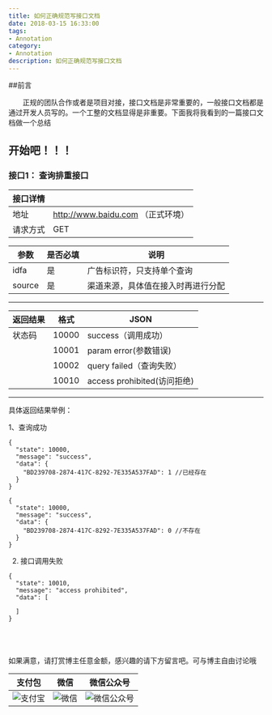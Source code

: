 ```yaml
---
title: 如何正确规范写接口文档
date: 2018-03-15 16:33:00
tags: 
- Annotation
category: 
- Annotation
description: 如何正确规范写接口文档
---
```

<!-- image url 
https://raw.githubusercontent.com/HealerJean123/HealerJean123.github.io/master/blogImages

<font color="red"></font>
-->
##前言

　　正规的团队合作或者是项目对接，接口文档是非常重要的，一般接口文档都是通过开发人员写的。一个工整的文档显得是非重要。下面我将我看到的一篇接口文档做一个总结

## 开始吧！！！


### 接口1： 查询排重接口

|接口详情||
|---|---|
|地址|http://www.baidu.com （正式环境）|
|请求方式|GET|

|参数|是否必填|说明|
|---|---|---|
|idfa|是|广告标识符，只支持单个查询|
|source|是|渠道来源，具体值在接入时再进行分配|


---


|返回结果|格式|JSON|
|---|---|---|
|状态码|10000|success（调用成功）|
||10001|param error(参数错误)|
||10002|query failed（查询失败）|
||10010|access prohibited(访问拒绝)|


---

具体返回结果举例：

1、查询成功

```
{
  "state": 10000,
  "message": "success",
  "data": {
    "BD239708-2874-417C-8292-7E335A537FAD": 1 //已经存在
  }
}

{
  "state": 10000,
  "message": "success",
  "data": {
    "BD239708-2874-417C-8292-7E335A537FAD": 0 //不存在
  }
}
```


 2. 接口调用失败

```
{
  "state": 10010,
  "message": "access prohibited",
  "data": [
    
  ]
}
```



<br/><br/><br/>
如果满意，请打赏博主任意金额，感兴趣的请下方留言吧。可与博主自由讨论哦

|支付包 | 微信|微信公众号|
|:-------:|:-------:|:------:|
|![支付宝](https://raw.githubusercontent.com/HealerJean123/HealerJean123.github.io/master/assets/img/tctip/alpay.jpg) | ![微信](https://raw.githubusercontent.com/HealerJean123/HealerJean123.github.io/master/assets/img/tctip/weixin.jpg)|![微信公众号](https://raw.githubusercontent.com/HealerJean123/HealerJean123.github.io/master/assets/img/my/qrcode_for_gh_a23c07a2da9e_258.jpg)|



<!-- Gitalk 评论 start  -->

<link rel="stylesheet" href="https://unpkg.com/gitalk/dist/gitalk.css">
<script src="https://unpkg.com/gitalk@latest/dist/gitalk.min.js"></script> 
<div id="gitalk-container"></div>    
 <script type="text/javascript">
    var gitalk = new Gitalk({
		clientID: `1d164cd85549874d0e3a`,
		clientSecret: `527c3d223d1e6608953e835b547061037d140355`,
		repo: `HealerJean123.github.io`,
		owner: 'HealerJean123',
		admin: ['HealerJean123'],
		id: 'eDso3iazNfRQzpbC',
    });
    gitalk.render('gitalk-container');
</script> 

<!-- Gitalk end -->

